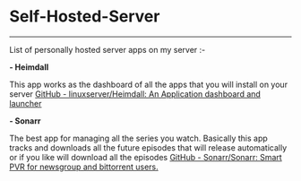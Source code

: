 # Self-Hosted-Server
---
List of personally hosted server apps on my server :-  

**- Heimdall**

This app works as the dashboard of all the apps that you will install on your server
[GitHub - linuxserver/Heimdall: An Application dashboard and launcher](https://github.com/linuxserver/Heimdall)

**- Sonarr**

The best app for managing all the series you watch. Basically this app tracks and downloads all the future episodes that will release automatically or if you like will download all the episodes 
[GitHub - Sonarr/Sonarr: Smart PVR for newsgroup and bittorrent users.](https://github.com/Sonarr/Sonarr)
